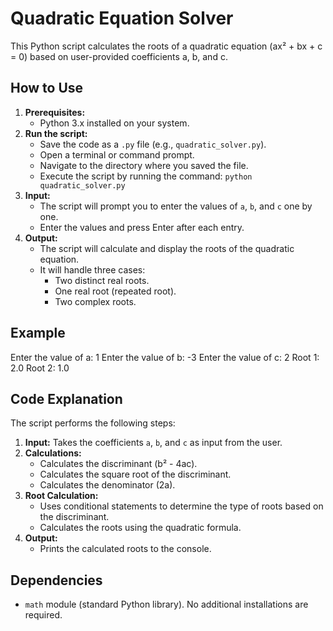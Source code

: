 # Quadratic Equation Solver

This Python script calculates the roots of a quadratic equation (ax² + bx + c = 0) based on user-provided coefficients a, b, and c.

## How to Use

1.  **Prerequisites:**
    * Python 3.x installed on your system.
2.  **Run the script:**
    * Save the code as a `.py` file (e.g., `quadratic_solver.py`).
    * Open a terminal or command prompt.
    * Navigate to the directory where you saved the file.
    * Execute the script by running the command: `python quadratic_solver.py`
3.  **Input:**
    * The script will prompt you to enter the values of `a`, `b`, and `c` one by one.
    * Enter the values and press Enter after each entry.
4.  **Output:**
    * The script will calculate and display the roots of the quadratic equation.
    * It will handle three cases:
        * Two distinct real roots.
        * One real root (repeated root).
        * Two complex roots.

## Example
Enter the value of a: 1
Enter the value of b: -3
Enter the value of c: 2
Root 1: 2.0
Root 2: 1.0

## Code Explanation

The script performs the following steps:

1.  **Input:** Takes the coefficients `a`, `b`, and `c` as input from the user.
2.  **Calculations:**
    * Calculates the discriminant (b² - 4ac).
    * Calculates the square root of the discriminant.
    * Calculates the denominator (2a).
3.  **Root Calculation:**
    * Uses conditional statements to determine the type of roots based on the discriminant.
    * Calculates the roots using the quadratic formula.
4.  **Output:**
    * Prints the calculated roots to the console.

## Dependencies

* `math` module (standard Python library). No additional installations are required.
